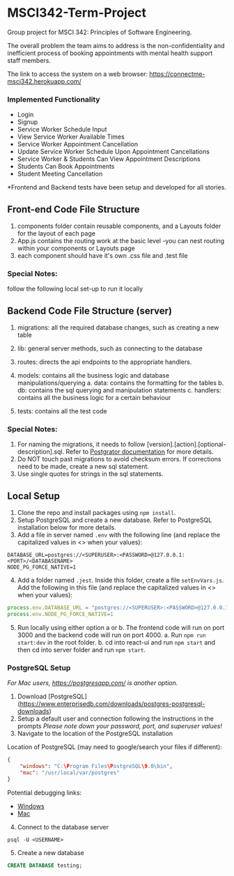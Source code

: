 # MSCI342-Term-Project
Group project for MSCI 342: Principles of Software Engineering.

The overall problem the team aims to address is the non-confidentiality and inefficient process of booking appointments with mental health support staff members. 

The link to access the system on a web browser: https://connectme-msci342.herokuapp.com/ 

### Implemented Functionality
- Login 
- Signup 
- Service Worker Schedule Input
- View Service Worker Available Times
- Service Worker Appointment Cancellation
- Update Service Worker Schedule Upon Appointment Cancellations
- Service Worker & Students Can View Appointment Descriptions
- Students Can Book Appointments
- Student Meeting Cancellation

*Frontend and Backend tests have been setup and developed for all stories.

## Front-end Code File Structure
1. components folder contain reusable components, and a Layouts folder for the layout of each page
2. App.js contains the routing work at the basic level -you can nest routing within your components or Layouts page 
3. each component should have it's own .css file and .test file 

### Special Notes: 
follow the following local set-up to run it locally

## Backend Code File Structure (server)
1. migrations: all the required database changes, such as creating a new table
2. lib: general server methods, such as connecting to the database
3. routes: directs the api endpoints to the appropriate handlers.
4. models: contains all the business logic and database manipulations/querying
    a. data: contains the formatting for the tables
    b. db: contains the sql querying and manipulation statements
    c. handlers: contains all the business logic for a certain behaviour

5. tests: contains all the test code

### Special Notes: 
1. For naming the migrations, it needs to follow [version].[action].[optional-description].sql. Refer to [Postgrator documentation](https://www.npmjs.com/package/postgrator) for more details.
2. Do NOT touch past migrations to avoid checksum errors. If corrections need to be made, create a new sql statement.
3. Use single quotes for strings in the sql statements. 

## Local Setup
1. Clone the repo and install packages using `npm install`.
2. Setup PostgreSQL and create a new database. Refer to PostgreSQL installation below for more details.
3. Add a file in server named `.env` with the following line (and replace the capitalized values in <> when your values):

```shell
DATABASE_URL=postgres://<SUPERUSER>:<PASSWORD>@127.0.0.1:<PORT>/<DATABASENAME>
NODE_PG_FORCE_NATIVE=1
```

4. Add a folder named `.jest`. Inside this folder, create a file `setEnvVars.js`. Add the following in this file (and replace the capitalized values in <> when your values):

```js
process.env.DATABASE_URL = "postgres://<SUPERUSER>:<PASSWORD>@127.0.0.1:<PORT>/<DATABASENAME>"
process.env.NODE_PG_FORCE_NATIVE=1
```

5. Run locally using either option a or b. The frontend code will run on port 3000 and the backend code will run on port 4000.
    a. Run `npm run start:dev` in the root folder.
    b. cd into react-ui and run `npm start` and then cd into server folder and run `npm start`.

### PostgreSQL Setup
*For Mac users, https://postgresapp.com/ is another option.*

1. Download [PostgreSQL] (https://www.enterprisedb.com/downloads/postgres-postgresql-downloads)
2. Setup a default user and connection following the instructions in the prompts
*Please note down your password, port, and superuser values!*
3. Navigate to the location of the PostgreSQL installation

Location of PostgreSQL (may need to google/search your files if different):

```json
{
    "windows": "C:\Program Files\PostgreSQL\9.0\bin",
    "mac": "/usr/local/var/postgres"
}
```

Potential debugging links:
- [Windows](https://doc.odoo.com/7.0/install/windows/postgres/)
- [Mac](https://www.microfocus.com/documentation/idol/IDOL_12_0/MediaServer/Guides/html/English/Content/Getting_Started/Configure/_TRN_Set_up_PostgreSQL.htm)

4. Connect to the database server

```shell
psql -U <USERNAME>
```

5. Create a new database

```sql
CREATE DATABASE testing;
```
